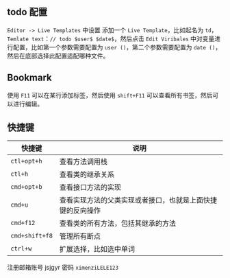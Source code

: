 ```toc

```


## todo 配置

`Editor -> Live Templates` 中设置
添加一个 `Live Template`，比如起名为 `td`，`Temlate text`：` // todo $user$ $date$ `，然后点击 `Edit Viribales` 中对变量进行配置，比如第一个参数需要配置为 ` user () `，第二个参数需要配置为 ` date () `，然后在底部选择此配置适配哪种文件。

## Bookmark 

使用 `F11` 可以在某行添加标签，然后使用 `shift+F11` 可以查看所有书签，然后可以进行编辑。


## 快捷键

|快捷键|说明|
|-|-|
| `ctl+opt+h` |查看方法调用栈|
| `ctl+h` | 查看类的继承关系|
| `cmd+opt+b` | 查看接口方法的实现|
| `cmd+u` | 查看实现方法的父类实现或者接口，也就是上面快捷键的反向操作|
| `cmd+f12` | 查看类的所有方法，包括其继承的方法|
| `cmd+shift+f8` |管理所有断点|
| `ctrl+w` | 扩展选择，比如选中单词|


注册邮箱账号 jsjgyr 密码 `ximenziLELE123`
